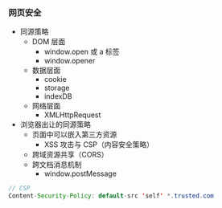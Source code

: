### 网页安全

- 同源策略
  - DOM 层面
    - window.open 或 a 标签
    - window.opener
  - 数据层面
    - cookie
    - storage
    - indexDB
  - 网络层面
    - XMLHttpRequest
- 浏览器出让的同源策略
  - 页面中可以嵌入第三方资源
    - XSS 攻击与 CSP（内容安全策略）
  - 跨域资源共享（CORS）
  - 跨文档消息机制
    - window.postMessage

```java
// CSP
Content-Security-Policy: default-src 'self' *.trusted.com
```
